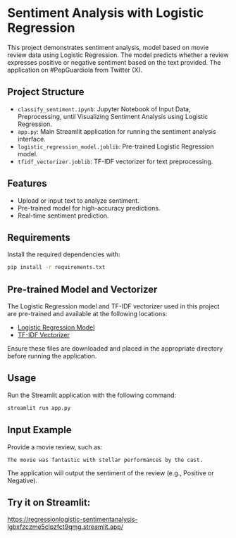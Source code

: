 # Sentiment Analysis with Logistic Regression

This project demonstrates sentiment analysis, model based on movie review data using Logistic Regression. The model predicts whether a review expresses positive or negative sentiment based on the text provided. The application on #PepGuardiola from Twitter (X).

## Project Structure

- `classify_sentiment.ipynb`: Jupyter Notebook of Input Data, Preprocessing, until Visualizing Sentiment Analysis using Logistic Regression.
- `app.py`: Main Streamlit application for running the sentiment analysis interface.
- `logistic_regression_model.joblib`: Pre-trained Logistic Regression model.
- `tfidf_vectorizer.joblib`: TF-IDF vectorizer for text preprocessing.

## Features

- Upload or input text to analyze sentiment.
- Pre-trained model for high-accuracy predictions.
- Real-time sentiment prediction.

## Requirements

Install the required dependencies with:

```bash
pip install -r requirements.txt
```

## Pre-trained Model and Vectorizer

The Logistic Regression model and TF-IDF vectorizer used in this project are pre-trained and available at the following locations:

- [Logistic Regression Model](https://github.com/zenklinov/Regression_Logistic_-_Sentiment_Analysis_Movie_Data/blob/main/logistic_regression_model.joblib)
- [TF-IDF Vectorizer](https://github.com/zenklinov/Regression_Logistic_-_Sentiment_Analysis_Movie_Data/blob/main/tfidf_vectorizer.joblib)

Ensure these files are downloaded and placed in the appropriate directory before running the application.

## Usage

Run the Streamlit application with the following command:

```bash
streamlit run app.py
```

## Input Example

Provide a movie review, such as:

```
The movie was fantastic with stellar performances by the cast.
```

The application will output the sentiment of the review (e.g., Positive or Negative).

## Try it on Streamlit:

https://regressionlogistic-sentimentanalysis-lgbxfzczme5clpzfct9qmg.streamlit.app/

